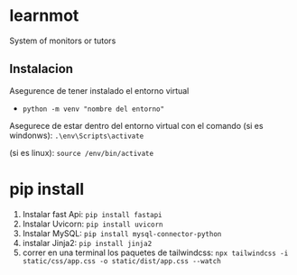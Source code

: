 # learnmot
System of monitors or tutors

## Instalacion

Asegurence de tener instalado el entorno virtual 
  - `python -m venv "nombre del entorno"`

Asegurece de estar dentro del entorno virtual con el comando
(si es windonws):
 `.\env\Scripts\activate`

(si es linux):
 `source /env/bin/activate`

# pip install

1. Instalar fast Api: `pip install fastapi`
2. Instalar Uvicorn: `pip install uvicorn`
3. Instalar MySQL: `pip install mysql-connector-python`
4. instalar Jinja2: `pip install jinja2`
5. correr en una terminal los paquetes de tailwindcss: `npx tailwindcss -i static/css/app.css -o static/dist/app.css --watch` 



